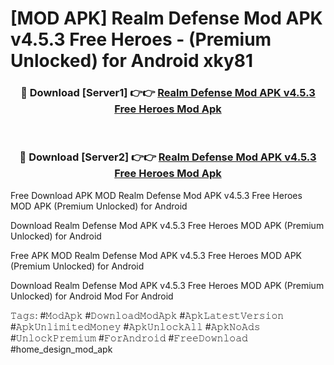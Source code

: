 # [MOD APK] Realm Defense Mod APK v4.5.3 Free Heroes - (Premium Unlocked) for Android xky81



<div align="center">
<h3>🔴 Download [Server1] 👉👉 <a href="https://momento.my/?title=Realm_Defense_Mod_APK_v4.5.3_Free_Heroes">Realm Defense Mod APK v4.5.3 Free Heroes Mod Apk</a></h3><br>

<h3>🔴 Download [Server2] 👉👉 <a href="https://momento.my/?title=Realm_Defense_Mod_APK_v4.5.3_Free_Heroes">Realm Defense Mod APK v4.5.3 Free Heroes Mod Apk</a></h3>
</div>



Free Download APK MOD Realm Defense Mod APK v4.5.3 Free Heroes MOD APK (Premium Unlocked) for Android

Download Realm Defense Mod APK v4.5.3 Free Heroes MOD APK (Premium Unlocked) for Android

Free APK MOD Realm Defense Mod APK v4.5.3 Free Heroes MOD APK (Premium Unlocked) for Android

Download Realm Defense Mod APK v4.5.3 Free Heroes MOD APK (Premium Unlocked) for Android Mod For Android

𝚃𝚊𝚐𝚜: #𝙼𝚘𝚍𝙰𝚙𝚔 #𝙳𝚘𝚠𝚗𝚕𝚘𝚊𝚍𝙼𝚘𝚍𝙰𝚙𝚔 #𝙰𝚙𝚔𝙻𝚊𝚝𝚎𝚜𝚝𝚅𝚎𝚛𝚜𝚒𝚘𝚗 #𝙰𝚙𝚔𝚄𝚗𝚕𝚒𝚖𝚒𝚝𝚎𝚍𝙼𝚘𝚗𝚎𝚢 #𝙰𝚙𝚔𝚄𝚗𝚕𝚘𝚌𝚔𝙰𝚕𝚕 #𝙰𝚙𝚔𝙽𝚘𝙰𝚍𝚜 #𝚄𝚗𝚕𝚘𝚌𝚔𝙿𝚛𝚎𝚖𝚒𝚞𝚖 #𝙵𝚘𝚛𝙰𝚗𝚍𝚛𝚘𝚒𝚍 #𝙵𝚛𝚎𝚎𝙳𝚘𝚠𝚗𝚕𝚘𝚊𝚍 #home_design_mod_apk
